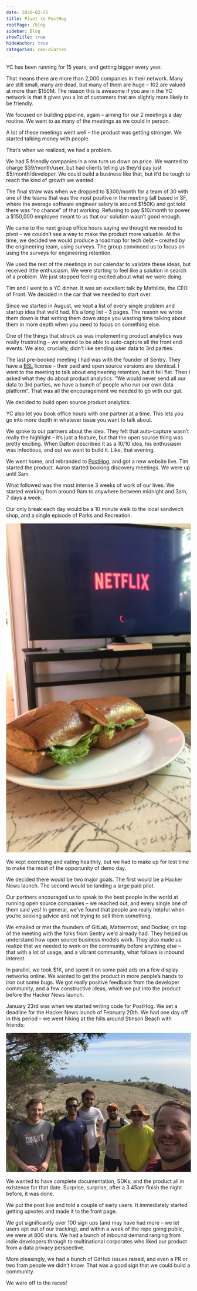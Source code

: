 ```yaml
---
date: 2020-02-25
title: Pivot to PostHog
rootPage: /blog
sidebar: Blog
showTitle: true
hideAnchor: true
categories: ceo-diaries
---
```


YC has been running for 15 years, and getting bigger every year.

That means there are more than 2,000 companies in their network. Many are still small, many are dead, but many of them are huge – 102 are valued at more than $150M. The reason this is awesome if you are in the YC network is that it gives you a lot of customers that are slightly more likely to be friendly.

We focused on building pipeline, again – aiming for our 2 meetings a day routine. We went to as many of the meetings as we could in person.

A lot of these meetings went well – the product was getting stronger. We started talking money with people.

That’s when we realized, we had a problem.

We had 5 friendly companies in a row turn us down on price. We wanted to charge $39/month/user, but had clients telling us they’d pay just $5/month/developer. We could build a business like that, but it’d be tough to reach the kind of growth we wanted.

The final straw was when we dropped to $300/month for a team of 30 with one of the teams that was the most positive in the meeting (all based in SF, where the average software engineer salary is around $150K) and got told there was “no chance” of that working. Refusing to pay $10/month to power a $150,000 employee meant to us that our solution wasn’t good enough.

We came to the next group office hours saying we thought we needed to pivot – we couldn’t see a way to make the product more valuable. At the time, we decided we would produce a roadmap for tech debt – created by the engineering team, using surveys. The group convinced us to focus on using the surveys for engineering retention.

We used the rest of the meetings in our calendar to validate these ideas, but received little enthusiasm. We were starting to feel like a solution in search of a problem. We just stopped feeling excited about what we were doing.

Tim and I went to a YC dinner. It was an excellent talk by Mathilde, the CEO of Front. We decided in the car that we needed to start over.

Since we started in August, we kept a list of every single problem and startup idea that we’d had. It’s a long list – 3 pages. The reason we wrote them down is that writing them down stops you wasting time talking about them in more depth when you need to focus on something else.

One of the things that struck us was implementing product analytics was really frustrating – we wanted to be able to auto-capture all the front end events. We also, crucially, didn’t like sending user data to 3rd parties.

The last pre-booked meeting I had was with the founder of Sentry. They have a [BSL](https://blog.sentry.io/2019/11/06/relicensing-sentry) license – their paid and open source versions are identical. I went to the meeting to talk about engineering retention, but it fell flat. Then I asked what they do about product analytics. “We would never send all our data to 3rd parties, we have a bunch of people who run our own data platform”. That was all the encouragement we needed to go with our gut.

We decided to build open source product analytics.

YC also let you book office hours with one partner at a time. This lets you go into more depth in whatever issue you want to talk about.

We spoke to our partners about the idea. They felt that auto-capture wasn’t really the highlight – it’s just a feature, but that the open source thing was pretty exciting. When Dalton described it as a 10/10 idea, his enthusiasm was infectious, and out we went to build it. Like, that evening.

We went home, and rebranded to [PostHog](https://posthog.com), and got a new website live. Tim started the product. Aaron started booking discovery meetings. We were up until 3am.

What followed was the most intense 3 weeks of work of our lives. We started working from around 9am to anywhere between midnight and 3am, 7 days a week.

Our only break each day would be a 10 minute walk to the local sandwich shop, and a single episode of Parks and Recreation.

![A PostHog lunch break](../images/02/sandwich-scaled.jpg)

We kept exercising and eating healthily, but we had to make up for lost time to make the most of the opportunity of demo day.

We decided there would be two major goals. The first would be a Hacker News launch. The second would be landing a large paid pilot. 

Our partners encouraged us to speak to the best people in the world at running open source companies – we reached out, and every single one of them said yes! In general, we’ve found that people are really helpful when you’re seeking advice and not trying to sell them something.

We emailed or met the founders of GitLab, Mattermost, and Docker, on top of the meeting with the folks from Sentry we’d already had. They helped us understand how open source business models work. They also made us realize that we needed to work on the community before anything else – that with a lot of usage, and a vibrant community, what follows is inbound interest.

In parallel, we took $1K, and spent it on some paid ads on a few display networks online. We wanted to get the product in more people’s hands to iron out some bugs. We got really positive feedback from the developer community, and a few constructive ideas, which we put into the product before the Hacker News launch.

January 23rd was when we started writing code for PostHog. We set a deadline for the Hacker News launch of February 20th. We had one day off in this period – we went hiking at the hills around Stinson Beach with friends:

![Hiking at Stinson Beach with friends](../images/02/cbcffff9-af00-41d7-896d-65ac04a4b9a3.jpg)

We wanted to have complete documentation, SDKs, and the product all in existence for that date. Surprise, surprise, after a 3.45am finish the night before, it was done.

We put the post live and told a couple of early users. It immediately started getting upvotes and made it to the front page.

We got significantly over 100 sign ups (and may have had more – we let users opt out of our tracking), and within a week of the repo going public, we were at 800 stars. We had a bunch of inbound demand ranging from indie developers through to multinational corporates who liked our product from a data privacy perspective.

More pleasingly, we had a bunch of GitHub issues raised, and even a PR or two from people we didn’t know. That was a good sign that we could build a community.

We were off to the races!

